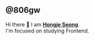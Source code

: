 ## @806gw
Hi there 👋 I am [**Hongje Seong**](https://hongje-dev.notion.site/19ade4f8be86803cb513f3ae16cb496c).   
I'm focused on studying Frontend.
</br>
<!-- > Typescript, React
